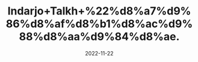 ---
title: 'Indarjo+Talkh+%22%d8%a7%d9%86%d8%af%d8%b1%d8%ac%d9%88%d8%aa%d9%84%d8%ae.'
date: '2022-11-22' 
metatag: '' 
inventory: '0' 
draft: false 
# meta description 
shortDescripton: 'Tellicherry+Bark%22++Useful+for+detoxifying+the+body+and+relieve+the+tiredness+and+make+you+refreshed.'
description: 'Herbs+%d8%ac%da%91%db%8c+%d8%a8%d9%88%d9%b9%db%8c'
longdescription: ''
tags: ''
brand: ''
subCategory: ''
unit: '10 gm-Pk'
sellCount: '0'
featured: True
# product Price
price: '80.0'
# Product Short Description
shortDescription: 'Tellicherry+Bark%22++Useful+for+detoxifying+the+body+and+relieve+the+tiredness+and+make+you+refreshed.'
productID: '276BAFCC-4D3B-ED11-996A-005056B3A416'
type: 'products'
category: 'Herbs+%d8%ac%da%91%db%8c+%d8%a8%d9%88%d9%b9%db%8c' 
thumnailproduct: 'https://eraconnect.blob.core.windows.net/product-images/aminsaddiquidawakhana/6bb2eef3-5104-4d1d-9d03-5fa3533eabf8.webp' 
images:
  - image: 'https://eraconnect.blob.core.windows.net/product-images/aminsaddiquidawakhana/6bb2eef3-5104-4d1d-9d03-5fa3533eabf8.webp'  
Variants:
---